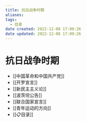 ```yaml
---
title: 抗日战争时期
aliases:
tags:
  - 目录
date created: 2022-12-08 17:09:26
date updated: 2022-12-08 17:09:26
---
```


# 抗日战争时期

- [[中国革命和中国共产党]]
- [[开罗宣言]]
- [[新民主主义论]]
- [[波茨坦公告]]
- [[联合国家宣言]]
- [[青年运动的方向]]
- [[📋目录]]
